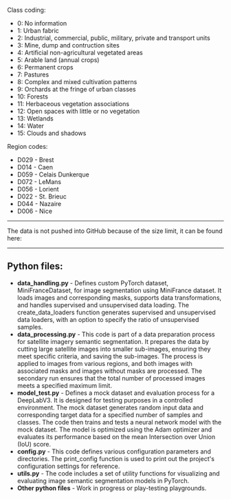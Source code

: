 Class coding: 
- 0: No information 
- 1: Urban fabric 
- 2: Industrial, commercial, public, military, private and transport units 
- 3: Mine, dump and contruction sites 
- 4: Artificial non-agricultural vegetated areas 
- 5: Arable land (annual crops) 
- 6: Permanent crops 
- 7: Pastures 
- 8: Complex and mixed cultivation patterns 
- 9: Orchards at the fringe of urban classes 
- 10: Forests 
- 11: Herbaceous vegetation associations 
- 12: Open spaces with little or no vegetation 
- 13: Wetlands 
- 14: Water 
- 15: Clouds and shadows 

Region codes: 
- D029 - Brest
- D014 - Caen
- D059 - Celais Dunkerque
- D072 - LeMans
- D056 - Lorient
- D022 - St. Brieuc
- D044 - Nazaire
- D006 - Nice

---

The data is not pushed into GitHub because of the size limit, it can be found here: 

---

## Python files:
- __data_handling.py__ - Defines custom PyTorch dataset, MiniFranceDataset, for image segmentation using 
MiniFrance dataset. It loads images and corresponding masks, supports data transformations, 
and handles supervised and unsupervised data loading. 
The create_data_loaders function generates supervised and unsupervised data loaders, with an option to 
specify the ratio of unsupervised samples.
- __data_processing.py__ - This code is part of a data preparation process for satellite imagery semantic segmentation. 
It prepares the data by cutting large satellite images into smaller sub-images, ensuring they meet specific criteria, 
and saving the sub-images. The process is applied to images from various regions, and both images with associated masks 
and images without masks are processed. The secondary run ensures that the total number of processed images meets 
a specified maximum limit.
- __model_test.py__ - Defines a mock dataset and evaluation process for a DeepLabV3. 
It is designed for testing purposes in a controlled environment. The mock dataset generates random input data and 
corresponding target data for a specified number of samples and classes. The code then trains and tests a neural network
model with the mock dataset. The model is optimized using the Adam optimizer and evaluates its performance based 
on the mean Intersection over Union (IoU) score.
- __config.py__ - This code defines various configuration parameters and directories. The print_config function is used 
to print out the project's configuration settings for reference.
- __utils.py__ - The code includes a set of utility functions for visualizing and evaluating 
image semantic segmentation models in PyTorch.
- __Other python files__ - Work in progress or play-testing playgrounds.
